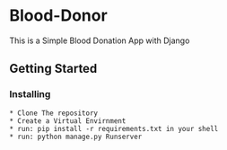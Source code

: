 # Blood-Donor
This is a Simple Blood Donation App with Django

## Getting Started

### Installing

```
* Clone The repository
* Create a Virtual Envirnment
* run: pip install -r requirements.txt in your shell
* run: python manage.py Runserver
```
